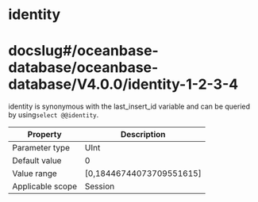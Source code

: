 identity
=============================
# docslug#/oceanbase-database/oceanbase-database/V4.0.0/identity-1-2-3-4
identity is synonymous with the last_insert_id variable and can be queried by using`select @@identity`.


| **Property** | **Description** |
|--------|-----------------------------|
| Parameter type | UInt |
| Default value | 0 |
| Value range | [0,18446744073709551615] |
| Applicable scope | Session |



